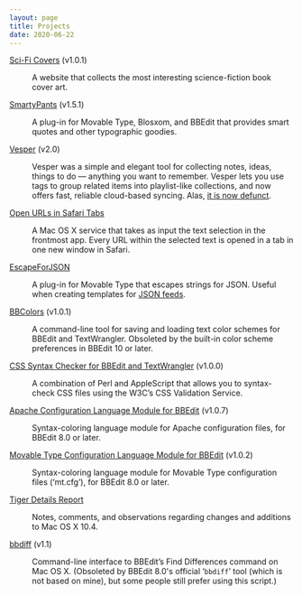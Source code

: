 ```yaml
---
layout: page
title: Projects
date: 2020-06-22
---
```


<dl>

<dt><a href="/projects/markdown/" title="Markdown project page">Sci-Fi Covers</a> (v1.0.1)</dt>
<dd>
<p>A website that collects the most interesting science-fiction book cover art.</p>
</dd>

<dt><a href="/projects/smartypants/" title="SmartyPants project page">SmartyPants</a> (v1.5.1)</dt>
<dd>
<p>A plug-in for Movable Type, Blosxom, and BBEdit that provides smart
quotes and other typographic goodies.</p>
</dd>

<dt><a href="https://itunes.apple.com/us/app/vesper/id655895325?mt=8" title="Vesper">Vesper</a> (v2.0)</dt>
<dd>
<p>Vesper was a simple and elegant tool for collecting notes, ideas, things to do — anything you want to remember. Vesper lets you use tags to group related items into playlist-like collections, and now offers fast, reliable cloud-based syncing. Alas, <a href="https://daringfireball.net/2016/08/vesper_adieu">it is now defunct</a>.</p>
</dd>

<dt><a href="https://daringfireball.net/2010/08/open_urls_in_safari_tabs" title="Open URLs in Safari Tabs">Open URLs in Safari Tabs</a></dt>
<dd>
<p>A Mac OS X service that takes as input the text selection in the frontmost app. Every URL within the selected text is opened in a tab in one new window in Safari.</p>
</dd>

<dt><a href="/projects/mt-escapeforjson" title="EscapeForJSON">EscapeForJSON</a></dt>
<dd>
<p>A plug-in for Movable Type that escapes strings for JSON. Useful when creating templates for <a href="https://jsonfeed.org/">JSON feeds</a>.</p>
</dd>


<dt><a href="/projects/bbcolors/" title="BBColors project page">BBColors</a> (v1.0.1)</dt>
<dd>
<p>A command-line tool for saving and loading text color schemes for BBEdit and TextWrangler. Obsoleted by the built-in color scheme preferences in BBEdit 10 or later.</p>
</dd>

<dt><a href="/projects/csschecker/" title="CSS Syntax Checker project page">CSS Syntax Checker for BBEdit and TextWrangler</a> (v1.0.0)</dt>
<dd>
<p>A combination of Perl and AppleScript that allows you to syntax-check CSS files using the W3C’s CSS Validation Service.</p>
</dd>

<dt><a href="/projects/apacheconfig/" title="Apache Configuration module project page">Apache Configuration Language Module for BBEdit</a> (v1.0.7)</dt>
<dd>
<p>Syntax-coloring language module for Apache configuration files, for BBEdit 8.0 or later.</p>
</dd>

<dt><a href="/projects/mtconfig/" title="Movable Type Configuration module project page">Movable Type Configuration Language Module for BBEdit</a> (v1.0.2)</dt>
<dd>
<p>Syntax-coloring language module for Movable Type configuration files (‘mt.cfg’), for BBEdit 8.0 or later.</p>
</dd>

<dt><a href="/misc/2005/04/tiger_details" title="Tiger Details Report">Tiger Details Report</a></dt>
<dd>
<p>Notes, comments, and observations regarding changes and additions to Mac OS X 10.4.</p>
</dd>

<dt><a href="/projects/bbdiff/" title="bbdiff project page">bbdiff</a> (v1.1)</dt>
<dd>
<p>Command-line interface to BBEdit’s Find Differences command on Mac OS X. (Obsoleted by BBEdit 8.0's official ‘<code>bbdiff</code>’ tool (which is not based on mine), but some people still prefer using this script.)</p>
</dd>
</dl>

